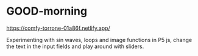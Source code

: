 # GOOD-morning

https://comfy-torrone-01a86f.netlify.app/

Experimenting with sin waves, loops and image functions in P5 js, change the text in the input fields and play around with sliders.
